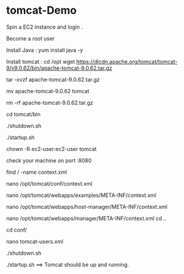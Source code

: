 # tomcat-Demo
Spin a EC2 instance and login .

Become a root user

Install Java : yum install java -y

Install tomcat :
cd /opt
wget https://dlcdn.apache.org/tomcat/tomcat-9/v9.0.62/bin/apache-tomcat-9.0.62.tar.gz

tar -xvzf apache-tomcat-9.0.62.tar.gz

mv apache-tomcat-9.0.62 tomcat

rm -rf apache-tomcat-9.0.62.tar.gz

cd tomcat/bin

./shutdown.sh

./startup.sh

chown -R ec2-user:ec2-user tomcat


check your machine on port <public-ip>:8080
  
find / -name context.xml
  
nano /opt/tomcat/conf/context.xml
  
nano /opt/tomcat/webapps/examples/META-INF/context.xml
  
nano /opt/tomcat/webapps/host-manager/META-INF/context.xml
  
nano /opt/tomcat/webapps/manager/META-INF/context.xml
cd ..
  
cd conf/
  
nano tomcat-users.xml

<role rolename="manager-gui"/>
  
<role rolename="manager-script"/>
  
<role rolename="manager-jmx"/>
  
<role rolename="manager-status"/>
  
<user username="tomcat" password="pass123" roles="manager-gui"/>
  
<user username="admin" password="admin123" roles="manager-gui, manager-script, manager-jmx, manager-status"/>

./shutdown.sh
  
./startup.sh ==> Tomcat should be up and running.





